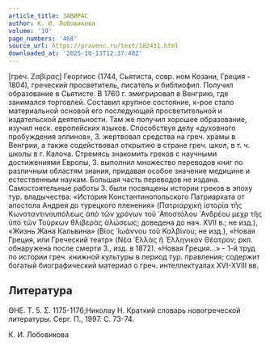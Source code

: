 ```yaml
---
article_title: ЗАВИРАС
author: К. И. Лобовикова
volume: '19'
page_numbers: '468'
source_url: https://pravenc.ru/text/182431.html
downloaded_at: '2025-10-13T12:37:40Z'
---
```


[греч. Ζαβίρας] Георгиос (1744, Сьятиста, совр. ном Козани, Греция - 1804), греческий просветитель, писатель и библиофил. Получил образование в Сьятисте. В 1760 г. эмигрировал в Венгрию, где занимался торговлей. Составил крупное состояние, к-рое стало материальной основой его последующей просветительной и издательской деятельности. Там же получил хорошее образование, изучил неск. европейских языков. Способствуя делу «духовного пробуждения эллинов», З. жертвовал средства на греч. храмы в Венгрии, а также содействовал открытию в стране греч. школ, в т. ч. школы в г. Калоча. Стремясь знакомить греков с научными достижениями Европы, З. выполнил множество переводов книг по различным областям знания, придавая особое значение медицине и естественным наукам. Большая часть переводов не издана. Самостоятельные работы З. были посвящены истории греков в эпоху тур. владычества: «История Константинопольского Патриархата от апостола Андрея до турецкого пленения» (Πατριαρχικὴ ἱστορία τῆς Κωνσταντινουπόλεως ἀπὸ τῶν χρόνων τοῦ ᾿Αποστόλου ᾿Ανδρέου μεχρ τῆς ὑπὸ τῶν Τούρκων θλιβερὰς ἁλώσεως; доведена до нач. XVII в.; не изд.), «Жизнь Жана Кальвина» (Βίος ᾿Ιωάννου τοῦ Καλβίνου; не изд.), «Новая Греция, или Греческий театр» (Νέα ῾Ελλὰς ἢ ῾Ελληνικὸν Θέατρον; ркп. обнаружена после смерти З., изд. в 1872). «Новая Греция...» - 1-й труд по истории греч. книжной культуры в период тур. правления; содержит богатый биографический материал о греч. интеллектуалах XVI-XVIII вв.

## Литература

ΘΗΕ. Τ. 5. Σ. 1175-1176;Николау Н. Краткий словарь новогреческой литературы. Серг. П., 1997. С. 73-74.

К. И. Лобовикова
